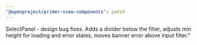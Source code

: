 ```yaml
---
'@openproject/primer-view-components': patch
---
```


SelectPanel - design bug fixes. Adds a divider below the filter, adjusts min height for loading and error states, moves banner error above input filter."
